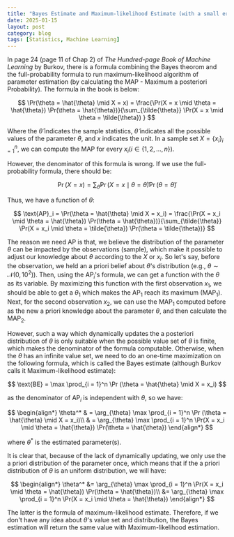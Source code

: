 ```yaml
---
title: "Bayes Estimate and Maximum-likelihood Estimate (with a small erratum for Hundred-page ML Book)"
date: 2025-01-15
layout: post
category: blog
tags: [Statistics, Machine Learning]
---
```


In page 24 (page 11 of Chap 2) of *The Hundred-page Book of Machine Learning* by Burkov, there is a formula combining the Bayes theorom and the full-probability formula to run maximum-likelihood algorithm of parameter estimation (by calculating the MAP - Maximum a posteriori Probability). The formula in the book is below:

$$
\Pr(\theta = \hat{\theta} \mid X = x) = \frac{\Pr(X = x \mid \theta = \hat{\theta}) \Pr(\theta = \hat{\theta})}{\sum_{\tilde{\theta}} \Pr(X = x \mid \theta = \tilde{\theta}) }
$$

Where the $\hat{\theta}$ indicates the sample statistics, $\tilde{\theta}$ indicates all the possible values of the parameter $\theta$, and $x$ indicates the unit. In a sample set $X = \{x_i\}_{i=1}^n$, we can compute the MAP for every $x_i (i \in \{1,2,...,n\})$.

However, the denominator of this formula is wrong. If we use the full-probability formula, there should be:

$$
\Pr(X = x) = \sum_{\tilde{\theta}}\Pr(X = x \mid \theta = \tilde{\theta}) \Pr(\theta = \tilde{\theta})
$$

Thus, we have a function of $\theta$:

$$
\text{AP}_i = \Pr(\theta = \hat{\theta} \mid X = x_i) = \frac{\Pr(X = x_i \mid \theta = \hat{\theta}) \Pr(\theta = \hat{\theta})}{\sum_{\tilde{\theta}} \Pr(X = x_i \mid \theta = \tilde{\theta}) \Pr(\theta = \tilde{\theta})}
$$

The reason we need AP is that, we believe the distribution of the parameter $\theta$ can be impacted by the observations (sample), which make it possible to adjust our knowledge about $\theta$ according to the $X$ or $x_i$. So let's say, before the observation, we held an a priori belief about $\theta$'s distribution (e.g., $\theta \sim \mathcal{N} (0, 10^2)$). Then, using the $\text{AP}_i$'s formula, we can get a function with the $\theta$ as its variable. By maximizing this function with the first observation $x_1$, we should be able to get a $\theta_1$ which makes the $\text{AP}_1$ reach its maximum ($\text{MAP}_1$). Next, for the second observation $x_2$, we can use the $\text{MAP}_1$ computed before as the new a priori knowledge about the parameter $\theta$, and then calculate the $\text{MAP}_2$. 

However, such a way which dynamically updates the a posteriori distribution of $\theta$ is only suitable when the possible value set of $\theta$ is finite, which makes the denominator of the formula computable. Otherwise, when the $\theta$ has an infinite value set, we need to do an one-time maximization on the following formula, which is called the Bayes estimate (although Burkov calls it Maximum-likelihood estimate):

$$
\text{BE} = \max \prod_{i = 1}^n \Pr (\theta = \hat{\theta} \mid X = x_i)
$$

as the denominator of $\text{AP}_i$ is independent with $\theta$, so we have:

$$
\begin{align*}
\theta^* & = \arg_{\theta} \max \prod_{i = 1}^n \Pr (\theta = \hat{\theta} \mid X = x_i)\\
& = \arg_{\theta} \max \prod_{i = 1}^n \Pr(X = x_i \mid \theta = \hat{\theta}) \Pr(\theta = \hat{\theta})
\end{align*}
$$

where $\theta^*$ is the estimated parameter(s).

It is clear that, because of the lack of dynamically updating, we only use the a priori distribution of the parameter once, which means that if the a priori distribution of $\theta$ is an uniform distribution, we will have:

$$
\begin{align*}
\theta^*
&=
\arg_{\theta} \max \prod_{i = 1}^n \Pr(X = x_i \mid \theta = \hat{\theta}) \Pr(\theta = \hat{\theta})\\
&=
\arg_{\theta} \max \prod_{i = 1}^n \Pr(X = x_i \mid \theta = \hat{\theta})
\end{align*}
$$

The latter is the formula of maximum-likelihood estimate. Therefore, if we don't have any idea about $\theta$'s value set and distribution, the Bayes estimation will return the same value with Maximum-likelihood estimation.
